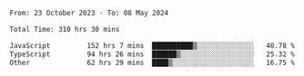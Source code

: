 

<!--START_SECTION:waka-->

```txt
From: 23 October 2023 - To: 08 May 2024

Total Time: 310 hrs 30 mins

JavaScript         152 hrs 7 mins  ██████████▒░░░░░░░░░░░░░░   40.78 %
TypeScript         94 hrs 26 mins  ██████▒░░░░░░░░░░░░░░░░░░   25.32 %
Other              62 hrs 29 mins  ████▒░░░░░░░░░░░░░░░░░░░░   16.75 %
```

<!--END_SECTION:waka-->
